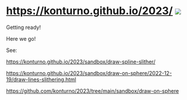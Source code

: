 # https://konturno.github.io/2023/ [![]( https://konturno.github.io/2023/assets/icons/octicon.svg)]( https://github.com/konturno/konturno.github.io/2023 )

Getting ready!

Here we go!

See:

https://konturno.github.io/2023/sandbox/draw-spline-slither/

https://konturno.github.io/2023/sandbox/draw-on-sphere/2022-12-19/draw-lines-slithering.html

https://github.com/konturno/2023/tree/main/sandbox/draw-on-sphere

